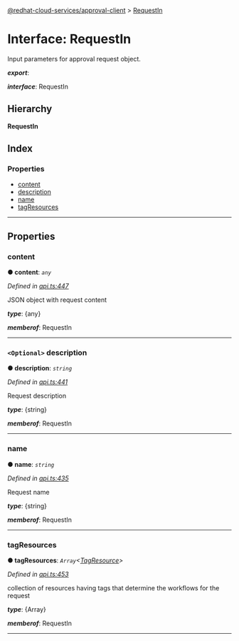 [@redhat-cloud-services/approval-client](../README.md) > [RequestIn](../interfaces/requestin.md)

# Interface: RequestIn

Input parameters for approval request object.

*__export__*: 

*__interface__*: RequestIn

## Hierarchy

**RequestIn**

## Index

### Properties

* [content](requestin.md#content)
* [description](requestin.md#description)
* [name](requestin.md#name)
* [tagResources](requestin.md#tagresources)

---

## Properties

<a id="content"></a>

###  content

**● content**: *`any`*

*Defined in [api.ts:447](https://github.com/RedHatInsights/javascript-clients/blob/master/packages/approval/api.ts#L447)*

JSON object with request content

*__type__*: {any}

*__memberof__*: RequestIn

___
<a id="description"></a>

### `<Optional>` description

**● description**: *`string`*

*Defined in [api.ts:441](https://github.com/RedHatInsights/javascript-clients/blob/master/packages/approval/api.ts#L441)*

Request description

*__type__*: {string}

*__memberof__*: RequestIn

___
<a id="name"></a>

###  name

**● name**: *`string`*

*Defined in [api.ts:435](https://github.com/RedHatInsights/javascript-clients/blob/master/packages/approval/api.ts#L435)*

Request name

*__type__*: {string}

*__memberof__*: RequestIn

___
<a id="tagresources"></a>

###  tagResources

**● tagResources**: *`Array`<[TagResource](tagresource.md)>*

*Defined in [api.ts:453](https://github.com/RedHatInsights/javascript-clients/blob/master/packages/approval/api.ts#L453)*

collection of resources having tags that determine the workflows for the request

*__type__*: {Array}

*__memberof__*: RequestIn

___

